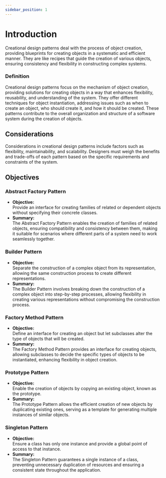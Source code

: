 ```yaml
---
sidebar_position: 1
---
```


# Introduction

Creational design patterns deal with the process of object creation, providing blueprints for creating objects in a systematic and efficient manner. They are like recipes that guide the creation of various objects, ensuring consistency and flexibility in constructing complex systems.

### Definition

Creational design patterns focus on the mechanism of object creation, providing solutions for creating objects in a way that enhances flexibility, reusability, and understanding of the system. They offer different techniques for object instantiation, addressing issues such as when to create an object, who should create it, and how it should be created. These patterns contribute to the overall organization and structure of a software system during the creation of objects.

## Considerations

Considerations in creational design patterns include factors such as flexibility, maintainability, and scalability. Designers must weigh the benefits and trade-offs of each pattern based on the specific requirements and constraints of the system.

## Objectives

### Abstract Factory Pattern

- **Objective:**\
  Provide an interface for creating families of related or dependent objects without specifying their concrete classes.
- **Summary:**\
  The Abstract Factory Pattern enables the creation of families of related objects, ensuring compatibility and consistency between them, making it suitable for scenarios where different parts of a system need to work seamlessly together.

### Builder Pattern

- **Objective:**\
  Separate the construction of a complex object from its representation, allowing the same construction process to create different representations.
- **Summary:**\
  The Builder Pattern involves breaking down the construction of a complex object into step-by-step processes, allowing flexibility in creating various representations without compromising the construction process.

### Factory Method Pattern

- **Objective:**\
  Define an interface for creating an object but let subclasses alter the type of objects that will be created.
- **Summary:**\
  The Factory Method Pattern provides an interface for creating objects, allowing subclasses to decide the specific types of objects to be instantiated, enhancing flexibility in object creation.

### Prototype Pattern

- **Objective:**\
  Enable the creation of objects by copying an existing object, known as the prototype.
- **Summary:**\
  The Prototype Pattern allows the efficient creation of new objects by duplicating existing ones, serving as a template for generating multiple instances of similar objects.

### Singleton Pattern

- **Objective:**\
  Ensure a class has only one instance and provide a global point of access to that instance.
- **Summary:**\
  The Singleton Pattern guarantees a single instance of a class, preventing unnecessary duplication of resources and ensuring a consistent state throughout the application.
